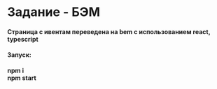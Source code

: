 # Задание - БЭМ
#### Страница с ивентам переведена на bem с использованием react, typescript
#### Запуск:
<b>npm i</b> <br>
<b>npm start</b>